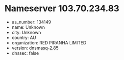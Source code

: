 # Nameserver 103.70.234.83

* as_number: 134149
* name: Unknown
* city: Unknown
* country: AU
* organization: RED PIRANHA LIMITED
* version: dnsmasq-2.85
* dnssec: false
